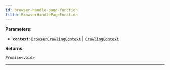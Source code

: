 ```yaml
---
id: browser-handle-page-function
title: BrowserHandlePageFunction
---
```


<a name="browserhandlepagefunction"></a>

**Parameters**:

-   **`context`**: [`BrowserCrawlingContext`](../typedefs/browser-crawling-context) | [`CrawlingContext`](../typedefs/crawling-context)

**Returns**:

`Promise<void>`

---
